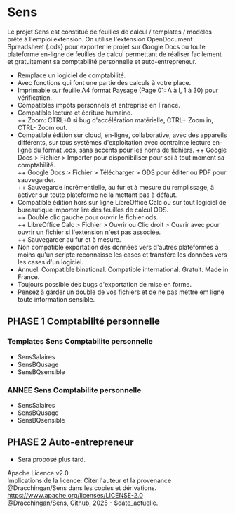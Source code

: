 # Sens
Le projet Sens est constitué de feuilles de calcul / templates / modèles prête à l'emploi extension. On utilise l'extension OpenDocument Spreadsheet (.ods} pour exporter le projet sur Google Docs ou toute plateforme en-ligne de feuilles de calcul permettant de réaliser facilement et gratuitement sa comptabilité personnelle et auto-entrepreneur.  
+ Remplace un logiciel de comptabilité.
+ Avec fonctions qui font une partie des calculs à votre place.  
+ Imprimable sur feuille A4 format Paysage (Page 01: A à I, 1 à 30) pour vérification.  
+ Compatibles impôts personnels et entreprise en France.  
+ Compatible lecture et écriture humaine.  
++ Zoom: CTRL+0 si bug d'accélération matérielle, CTRL+ Zoom in, CTRL- Zoom out.  
+ Compatible édition sur cloud, en-ligne, collaborative, avec des appareils différents, sur tous systèmes d'exploitation avec contrainte lecture en-ligne du format .ods, sans accents pour les noms de fichiers.
++ Google Docs > Fichier > Importer pour disponibiliser pour soi à tout moment sa comptabilité.   
++ Google Docs > Fichier > Télécharger > ODS pour éditer ou PDF pour sauvegarder.  
++ Sauvegarde incrémentielle, au fur et à mesure du remplissage, à activer sur toute plateforme ne la mettant pas à défaut.  
+ Compatible édition hors sur ligne LibreOffice Calc ou sur tout logiciel de bureautique importer lire des feuilles de calcul ODS.  
++ Double clic gauche pour ouvrir le fichier ods.  
++ LibreOffice Calc > Fichier > Ouvrir ou Clic droit > Ouvrir avec pour ouvrir un fichier si l'extension n'est pas associée.  
++ Sauvegarder au fur et à mesure.  
+ Non compatible exportation des données vers d'autres plateformes à moins qu'un scripte reconnaisse les cases et transfère les données vers les cases d'un logiciel.  
+ Annuel. Compatible binational. Compatible international. Gratuit. Made in France.  
+ Toujours possible des bugs d'exportation de mise en forme.
+ Pensez à garder un double de vos fichiers et de ne pas mettre em ligne toute information sensible.  
## PHASE 1 Comptabilité personnelle  
### Templates Sens Comptabilite personnelle  
* SensSalaires  
* SensBQusage  
* SensBQsensible  
### ANNEE Sens Comptabilite personnelle  
* SensSalaires  
* SensBQusage  
* SensBQsensible  
## PHASE 2 Auto-entrepreneur  
* Sera proposé plus tard.  
  
Apache Licence v2.0    
Implications de la licence: Citer l'auteur et la provenance @Dracchingan/Sens dans les copies et dérivations.    
https://www.apache.org/licenses/LICENSE-2.0  
@Dracchingan/Sens, Github, 2025 - $date_actuelle.
  

